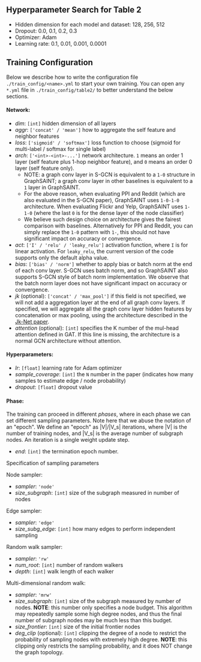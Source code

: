 ## Hyperparameter Search for Table 2

* Hidden dimension for each model and dataset: 128, 256, 512
* Dropout: 0.0, 0.1, 0.2, 0.3
* Optimizer: Adam
* Learning rate: 0.1, 0.01, 0.001, 0.0001



## Training Configuration

Below we describe how to write the configuration file `./train_config/<name>.yml` to start your own training. 
You can open any `*.yml` file in `./train_config/table2/` to better understand the below sections. 

#### Network:

* *dim*: `[int]` hidden dimension of all layers
* *aggr*: `['concat' / 'mean']` how to aggregate the self feature and neighbor features
* *loss*: `['sigmoid' / 'softmax']` loss function to choose (sigmoid for multi-label / softmax for single label)
* *arch*: `['<int>-<int>-...']` network architecture. `1` means an order 1 layer (self feature plus 1-hop neighbor feature), and `0` means an order 0 layer (self feature only).
  * NOTE: a graph conv layer in S-GCN is equivalent to a `1-0` structure in GraphSAINT; a graph conv layer in other baselines is equivalent to a `1` layer in GraphSAINT. 
  * For the above reason, when evaluating PPI and Reddit (which are also evaluated in the S-GCN paper), GraphSAINT uses `1-0-1-0` architecture. When evaluating Flickr and Yelp, GraphSAINT uses `1-1-0` (where the last `0` is for the dense layer of the node classifier)
  * We believe such design choice on architecture gives the fairest comparison with baselines. Alternatively for PPI and Reddit, you can simply replace the `1-0` pattern with `1-`, this should not have significant impact on accuracy or convergence. 
* *act*: `['I' / 'relu' / 'leaky_relu']` activation function, where `I` is for linear activation. For `leaky_relu`, the current version of the code supports only the default alpha value.
* *bias*: `['bias' / 'norm']` whether to apply bias or batch norm at the end of each conv layer. S-GCN uses batch norm, and so GraphSAINT also supports S-GCN style of batch norm implementation. We observe that the batch norm layer does not have significant impact on accuracy or convergence. 
* *jk* (optional): `['concat' / 'max_pool']` if this field is not specified, we will not add a aggregation layer at the end of all graph conv layers. If specified, we will aggregate all the graph conv layer hidden features by concatenation or max pooling, using the architecture described in the [Jk-Net paper](https://arxiv.org/abs/1806.03536).  
* *attention* (optional): `[int]` specifies the K number of the mul-head attention defined in GAT. If this line is missing, the architecture is a normal GCN architecture without attention. 

#### Hyperparameters:

* *lr*: `[float]` learning rate for Adam optimizer
* *sample\_coverage*: `[int]` the `N` number in the paper (indicates how many samples to estimate edge / node probability)
* *dropout*: `[float]` dropout value

#### Phase:

The training can proceed in different *phases*, where in each phase we can set different sampling parameters. Note here that we abuse the notation of an "epoch". We define an "epoch" as |V|/|V_s| iterations, where |V| is the number of training nodes, and |V_s| is the average number of subgraph nodes. An iteration is a single weight update step. 

* *end*: `[int]` the termination epoch number. 

Specification of sampling parameters

Node sampler:

* *sampler*: `'node'`
* *size_subgraph*: `[int]` size of the subgraph measured in number of nodes

Edge sampler:

* *sampler*: `'edge'`
* *size_subg_edge*: `[int]` how many edges to perform independent sampling

Random walk sampler:

* *sampler*: `'rw'`
* *num_root*: `[int]` number of random walkers
* *depth*: `[int]` walk length of each walker

Multi-dimensional random walk:

* *sampler*: `'mrw'`
* *size_subgraph*: `[int]` size of the subgraph measured by number of nodes. **NOTE**: this number only specifies a node budget. This algorithm may repeatedly sample some high degree nodes, and thus the final number of subgraph nodes may be much less than this budget. 
* *size_frontier*: `[int]` size of the initial frontier nodes
* *deg_clip* (optional): `[int]` clipping the degree of a node to restrict the probability of sampling nodes with extremely high degree. **NOTE**: this clipping only restricts the sampling probability, and it does NOT change the graph topology.
